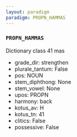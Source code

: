 ```yaml
---
layout: paradigm
paradigm: PROPN_HAMMAS
---
```

### ` PROPN_HAMMAS `

Dictionary class 41 mas
* grade_dir: strengthen
* plurale_tantum: False
* pos: NOUN
* stem_diphthong: None
* stem_vowel: None
* upos: PROPN
* harmony: back
* kotus_av: H
* kotus_tn: 41
* clitics: False
* possessive: False
